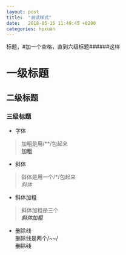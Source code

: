 ```yaml
---
layout: post
title:  "测试样式"
date:   2018-05-15 11:49:45 +0200
categories: hpxuan
---
```


标题，#加一个空格，直到六级标题######这样
# 一级标题  
## 二级标题  
### 三级标题  

* 字体  
> 加粗是用/**/包起来  
**加粗**

* 斜体  
> 斜体是用一个/*/包起来  
*斜体*

* 斜体加粗  
> 斜体加粗是三个  
***斜体加粗***

* 删除线  
删除线是两个/~~/  
~~删除线~~